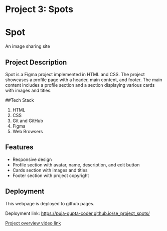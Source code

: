 # Project 3: Spots

# Spot

An image sharing site

## Project Description

Spot is a Figma project implemented in HTML and CSS. The project showcases a profile page with a header, main content, and footer. The main content includes a profile section and a section displaying various cards with images and titles.

##Tech Stack

1. HTML
2. CSS
3. Git and GitHub
4. Figma
5. Web Browsers

## Features

- Responsive design
- Profile section with avatar, name, description, and edit button
- Cards section with images and titles
- Footer section with project copyright

## Deployment

This webpage is deployed to github pages.

Deployment link: https://puja-gupta-coder.github.io/se_project_spots/

[Project overview video link](https://drive.google.com/file/d/1KTPTYnmqMFHMz5rpvooNyCXEhDae0j_P/view?usp=drive_link)
